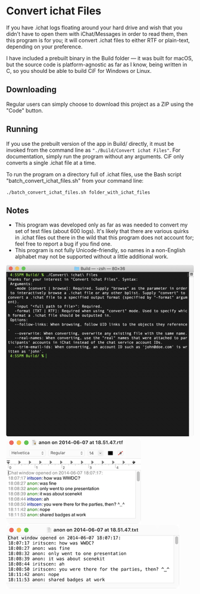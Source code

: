 # Convert ichat Files
If you have .ichat logs floating around your hard drive and wish that you didn't have to open them with iChat/Messages in order to read them, then this program is for you; it will convert .ichat files to either RTF or plain-text, depending on your preference.

I have included a prebuilt binary in the Build folder — it was built for macOS, but the source code is platform-agnostic as far as I know, being written in C, so you should be able to build CiF for Windows or Linux.

## Downloading
Regular users can simply choose to download this project as a ZIP using the "Code" button.

## Running
If you use the prebuilt version of the app in Build/ directly, it must be invoked from the command line as `"./Build/Convert ichat Files"`. For documentation, simply run the program without any arguments. CiF only converts a single .ichat file at a time.

To run the program on a directory full of .ichat files, use the Bash script "batch_convert_ichat_files.sh" from your command line:
```
./batch_convert_ichat_files.sh folder_with_ichat_files
```

## Notes
- This program was developed only as far as was needed to convert my set of test files (about 600 logs). It's likely that there are various quirks in .ichat files out there in the wild that this program does not account for; feel free to report a bug if you find one.
- This program is not fully Unicode-friendly, so names in a non-English alphabet may not be supported without a little additional work.

![Preview](https://github.com/Iritscen/convert-ichat-files/blob/master/preview.jpg)
![RTF sample](https://github.com/Iritscen/convert-ichat-files/blob/master/sample-rtf-output.png)
![TXT sample](https://github.com/Iritscen/convert-ichat-files/blob/master/sample-txt-output.png)
